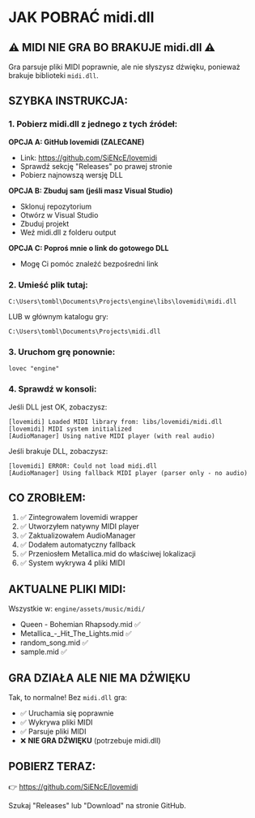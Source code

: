 # JAK POBRAĆ midi.dll

## ⚠️ MIDI NIE GRA BO BRAKUJE midi.dll ⚠️

Gra parsuje pliki MIDI poprawnie, ale nie słyszysz dźwięku, ponieważ brakuje biblioteki `midi.dll`.

## SZYBKA INSTRUKCJA:

### 1. Pobierz midi.dll z jednego z tych źródeł:

**OPCJA A: GitHub lovemidi (ZALECANE)**
- Link: https://github.com/SiENcE/lovemidi
- Sprawdź sekcję "Releases" po prawej stronie
- Pobierz najnowszą wersję DLL

**OPCJA B: Zbuduj sam (jeśli masz Visual Studio)**
- Sklonuj repozytorium
- Otwórz w Visual Studio
- Zbuduj projekt
- Weź midi.dll z folderu output

**OPCJA C: Poproś mnie o link do gotowego DLL**
- Mogę Ci pomóc znaleźć bezpośredni link

### 2. Umieść plik tutaj:

```
C:\Users\tombl\Documents\Projects\engine\libs\lovemidi\midi.dll
```

LUB w głównym katalogu gry:

```
C:\Users\tombl\Documents\Projects\midi.dll
```

### 3. Uruchom grę ponownie:

```
lovec "engine"
```

### 4. Sprawdź w konsoli:

Jeśli DLL jest OK, zobaczysz:
```
[lovemidi] Loaded MIDI library from: libs/lovemidi/midi.dll
[lovemidi] MIDI system initialized
[AudioManager] Using native MIDI player (with real audio)
```

Jeśli brakuje DLL, zobaczysz:
```
[lovemidi] ERROR: Could not load midi.dll
[AudioManager] Using fallback MIDI player (parser only - no audio)
```

## CO ZROBIŁEM:

1. ✅ Zintegrowałem lovemidi wrapper
2. ✅ Utworzyłem natywny MIDI player
3. ✅ Zaktualizowałem AudioManager
4. ✅ Dodałem automatyczny fallback
5. ✅ Przeniosłem Metallica.mid do właściwej lokalizacji
6. ✅ System wykrywa 4 pliki MIDI

## AKTUALNE PLIKI MIDI:

Wszystkie w: `engine/assets/music/midi/`
- Queen - Bohemian Rhapsody.mid ✅
- Metallica_-_Hit_The_Lights.mid ✅
- random_song.mid ✅
- sample.mid ✅

## GRA DZIAŁA ALE NIE MA DŹWIĘKU

Tak, to normalne! Bez `midi.dll` gra:
- ✅ Uruchamia się poprawnie
- ✅ Wykrywa pliki MIDI
- ✅ Parsuje pliki MIDI
- ❌ **NIE GRA DŹWIĘKU** (potrzebuje midi.dll)

## POBIERZ TERAZ:

👉 https://github.com/SiENcE/lovemidi

Szukaj "Releases" lub "Download" na stronie GitHub.

